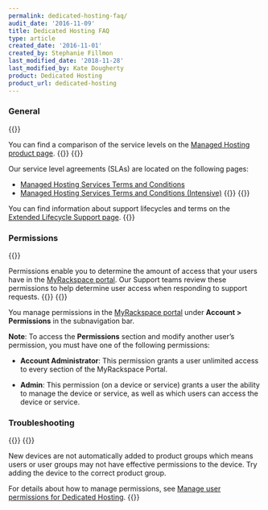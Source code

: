 ```yaml
---
permalink: dedicated-hosting-faq/
audit_date: '2016-11-09'
title: Dedicated Hosting FAQ
type: article
created_date: '2016-11-01'
created_by: Stephanie Fillmon
last_modified_date: '2018-11-28'
last_modified_by: Kate Dougherty
product: Dedicated Hosting
product_url: dedicated-hosting
---
```


### General

{{<accordion title="Where can I learn more about the service levels for Managed Hosting solutions?" col="in" href="accordion1">}}

You can find a comparison of the service levels on the [Managed Hosting
product page](https://www.rackspace.com/managed-hosting/service-levels).
{{</accordion>}}
{{<accordion title="Where can I find your SLAs?" col="in" href="accordion2">}}

Our service level agreements (SLAs) are located on the following pages:

- [Managed Hosting Services Terms and
  Conditions](https://www.rackspace.com/information/legal/managedterms)
- [Managed Hosting Services Terms and Conditions
  (Intensive)](https://www.rackspace.com/information/legal/intensiveterms)
{{</accordion>}}
{{<accordion title="Where can I read more about Rackspace's support lifecycle and terms?" col="in" href="accordion3">}}

You can find information about support lifecycles and terms on the [Extended
Lifecycle Support page](https://www.rackspace.com/information/legal/eolterms).
{{</accordion>}}

### Permissions

{{<accordion title="Why do I need to set up permissions?" col="in" href="accordion4">}}

Permissions enable you to determine the amount of access that your users have
in the [MyRackspace
portal](https://login.rackspace.com). Our Support teams review these
permissions to help determine user access when responding to support requests.
{{</accordion>}}
{{<accordion title="How do I manage permissions?" col="in" href="accordion5">}}

You manage permissions in the [MyRackspace
portal](https://login.rackspace.com) under **Account > Permissions** in the
subnavigation bar.

**Note**: To access the **Permissions** section and modify another user’s
permission, you must have one of the following permissions:

  - **Account Administrator**: This permission grants a user unlimited access
    to every section of the MyRackspace Portal.

  - **Admin**: This permission (on a device or service) grants a user the
    ability to manage the device or service, as well as which users can access the device or service.

### Troubleshooting

{{</accordion>}}
{{<accordion title="What should I do if I can't see/access/manage a newly created device?" col="in" href="accordion3">}}

New devices are not automatically added to product groups which means users or user groups may not have effective permissions to the device. Try adding the device to the correct product group.

For details about how to manage permissions, see [Manage user permissions for
Dedicated Hosting](/support/how-to/manage-user-permissions-for-dedicated-hosting).
{{</accordion>}}
